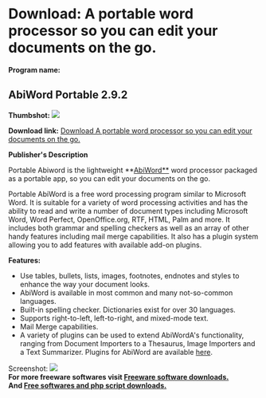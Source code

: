 # Download: A portable word processor so you can edit your documents on the go.

**Program name:**

## AbiWord Portable 2.9.2

  
**Thumbshot:** ![](http://www.freewarefiles.com/screenshot/portable_abiword_md.gif)   
  
**Download link:** [Download A portable word processor so you can edit your documents on the go.](http://freesoftwares.boysofts.com/AbiWord-Portable_program_20223.html)  
  


**Publisher's Description**  
  


Portable Abiword is the lightweight **[AbiWord**](http://www.freewarefiles.com/program_8_213_13670.html) word processor packaged as a portable app, so you can edit your documents on the go. 

Portable AbiWord is a free word processing program similar to Microsoft Word. It is suitable for a variety of word processing activities and has the ability to read and write a number of document types including Microsoft Word, Word Perfect, OpenOffice.org, RTF, HTML, Palm and more. It includes both grammar and spelling checkers as well as an array of other handy features including mail merge capabilities. It also has a plugin system allowing you to add features with available add-on plugins.

**Features:**

  * Use tables, bullets, lists, images, footnotes, endnotes and styles to enhance the way your document looks. 
  * AbiWord is available in most common and many not-so-common languages. 
  * Built-in spelling checker. Dictionaries exist for over 30 languages. 
  * Supports right-to-left, left-to-right, and mixed-mode text. 
  * Mail Merge capabilities. 
  * A variety of plugins can be used to extend AbiWordA's functionality, ranging from Document Importers to a Thesaurus, Image Importers and a Text Summarizer. 
Plugins for AbiWord are available [here](http://www.abisource.com/download/plugins.phtml). 

  
  
Screenshot: ![](http://www.freewarefiles.com/screenshot/portable_abiword.gif)   
**For more freeware softwares visit [Freeware software downloads.](http://freesoftwares.boysofts.com/)**   
**And [Free softwares and php script downloads.](http://www.boysofts.com/)**
